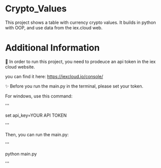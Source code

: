 # Crypto_Values
This project shows a table with currency crypto values.
It builds in python with OOP, and use data from the iex.cloud web.

# Additional Information
💫 In order to run this project, you need to prodeuce an api token in the iex cloud website. 

you can find it here: https://iexcloud.io/console/

✨ Before you run the main.py in the terminal, please set your token.

For windows, use this command:

'''

set api_key=YOUR API TOKEN

'''

Then, you can run the main.py:

'''

python main.py

'''
